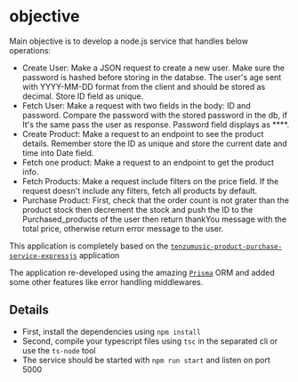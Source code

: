 # objective

Main objective is to develop a node.js service that handles below operations:

- Create User: Make a JSON request to create a new user. Make sure the password is hashed before storing in the databse. The user's age sent with YYYY-MM-DD format from the client and should be stored as decimal. Store ID field as unique.
- Fetch User: Make a request with two fields in the body: ID and password. Compare the password with the stored password in the db, if It's the same pass the user as response. Password field displays as \*\*\*\*.
- Create Product: Make a request to an endpoint to see the product details. Remember store the ID as unique and store the current date and time into Date field.
- Fetch one product: Make a request to an endpoint to get the product info.
- Fetch Products: Make a request include filters on the price field. If the request doesn't include any filters, fetch all products by default.
- Purchase Product: First, check that the order count is not grater than the product stock then decrement the stock and push the ID to the Purchased_products of the user then return thankYou message with the total price, otherwise return error message to the user.

This application is completely based on the [`tenzumusic-product-purchase-service-expressjs`](https://github.com/professordev7/tenzumusic-product-purchase-service-expressjs) application

The application re-developed using the amazing [`Prisma`](https://www.prisma.io/) ORM and added some other features like error handling middlewares.

## Details

- First, install the dependencies using `npm install`
- Second, compile your typescript files using `tsc` in the separated cli or use the `ts-node` tool
- The service should be started with `npm run start` and listen on port 5000
